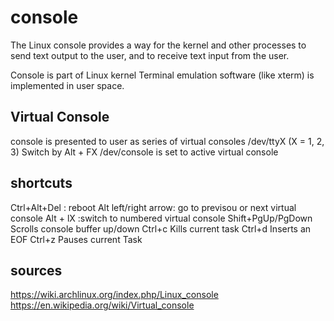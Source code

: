 # console
The Linux console provides a way for the kernel and other processes to send text output to the user, and to receive text input from the user.

Console is part of Linux kernel
Terminal emulation software (like xterm) is implemented in user space.

## Virtual Console
console is presented to user as series of virtual consoles
/dev/ttyX (X = 1, 2, 3)
Switch by Alt + FX
/dev/console is set to active virtual console

## shortcuts
Ctrl+Alt+Del : reboot
Alt left/right arrow: go to previsou or next virtual console
Alt + lX :switch to numbered virtual console
Shift+PgUp/PgDown Scrolls console buffer up/down
Ctrl+c Kills current task
Ctrl+d Inserts an EOF
Ctrl+z Pauses current Task


## sources
https://wiki.archlinux.org/index.php/Linux_console
https://en.wikipedia.org/wiki/Virtual_console
